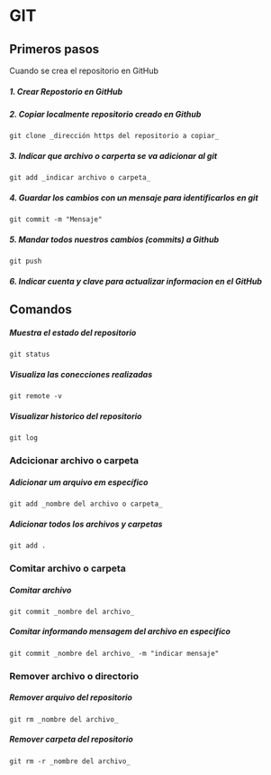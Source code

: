 # GIT


## Primeros pasos

Cuando se crea el repositorio en GitHub

##### 1. Crear Repostorio en GitHub
	
##### 2. Copiar localmente repositorio creado en Github 
	git clone _dirección https del repositorio a copiar_

##### 3. Indicar que archivo o carperta se va adicionar al git
	git add _indicar archivo o carpeta_

##### 4. Guardar los cambios con un mensaje para identificarlos en git
	git commit -m "Mensaje"

##### 5. Mandar todos nuestros cambios (commits) a Github
	git push

##### 6. Indicar cuenta y clave para actualizar informacion en el GitHub


## Comandos

##### Muestra el estado del repositorio
	git status

##### Visualiza las conecciones realizadas 
	git remote -v

##### Visualizar historico del repositorio
	git log


### Adcicionar archivo o carpeta

##### Adicionar um arquivo em específico
	git add _nombre del archivo o carpeta_

##### Adicionar todos los archivos y carpetas
	git add .


### Comitar archivo o carpeta

##### Comitar archivo 
	git commit _nombre del archivo_

##### Comitar informando mensagem del archivo en especifico
	git commit _nombre del archivo_ -m "indicar mensaje"


### Remover archivo o directorio

##### Remover arquivo del repositorio
	git rm _nombre del archivo_

##### Remover carpeta del repositorio
	git rm -r _nombre del archivo_






